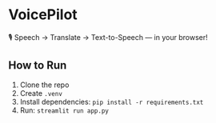 # VoicePilot

🎙️ Speech → Translate → Text-to-Speech — in your browser!

## How to Run

1. Clone the repo  
2. Create `.venv`  
3. Install dependencies: `pip install -r requirements.txt`  
4. Run: `streamlit run app.py`

